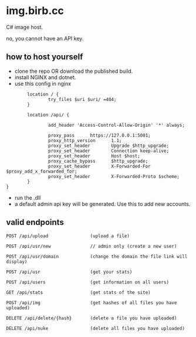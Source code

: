 # img.birb.cc

C# image host.

no, you cannot have an API key.

## how to host yourself

- clone the repo OR download the published build. 
- install NGINX and dotnet.
- use this config in nginx

```
        location / {
                try_files $uri $uri/ =404;
        }

        location /api/ {

                add_header 'Access-Control-Allow-Origin' '*' always;

                proxy_pass      https://127.0.0.1:5001;
                proxy_http_version      1.1;
                proxy_set_header        Upgrade $http_upgrade;
                proxy_set_header        Connection keep-alive;
                proxy_set_header        Host $host;
                proxy_cache_bypass      $http_upgrade;
                proxy_set_header        X-Forwarded-For $proxy_add_x_forwarded_for;
                proxy_set_header        X-Forwarded-Proto $scheme;
        }
}
```

- run the .dll
- a default admin api key will be generated. Use this to add new accounts.

## valid endpoints

```
POST /api/upload                (upload a file)

POST /api/usr/new               // admin only (create a new user)

POST /api/usr/domain            (change the domain the file link will display)

POST /api/usr                   (get your stats)

POST /api/users                 (get information on all users)

GET /api/stats                  (get stats of the site)

POST /api/img                   (get hashes of all files you have uploaded)

DELETE /api/delete/{hash}       (delete a file you have uploaded)

DELETE /api/nuke                (delete all files you have uploaded)
```
